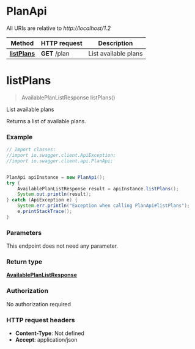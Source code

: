 # PlanApi

All URIs are relative to *http://localhost/1.2*

Method | HTTP request | Description
------------- | ------------- | -------------
[**listPlans**](PlanApi.md#listPlans) | **GET** /plan | List available plans


<a name="listPlans"></a>
# **listPlans**
> AvailablePlanListResponse listPlans()

List available plans

Returns a list of available plans.

### Example
```java
// Import classes:
//import io.swagger.client.ApiException;
//import io.swagger.client.api.PlanApi;


PlanApi apiInstance = new PlanApi();
try {
    AvailablePlanListResponse result = apiInstance.listPlans();
    System.out.println(result);
} catch (ApiException e) {
    System.err.println("Exception when calling PlanApi#listPlans");
    e.printStackTrace();
}
```

### Parameters
This endpoint does not need any parameter.

### Return type

[**AvailablePlanListResponse**](AvailablePlanListResponse.md)

### Authorization

No authorization required

### HTTP request headers

 - **Content-Type**: Not defined
 - **Accept**: application/json


